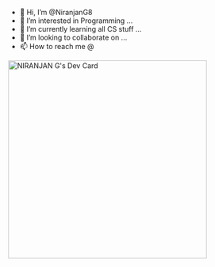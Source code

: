- 👋 Hi, I’m @NiranjanG8
- 👀 I’m interested in Programming ...
- 🌱 I’m currently learning all CS stuff ...
- 💞️ I’m looking to collaborate on ...
- 📫 How to reach me @<a href="https://www.linkedin.com/in/niranjan-g-876b11193/"></a>


<a href="https://app.daily.dev/NiranjanG"><img src="https://api.daily.dev/devcards/6f96802023c94f97a1f608a57fce4343.png?r=oay" width="400" alt="NIRANJAN G's Dev Card"/></a>
<!---
NiranjanG8/NiranjanG8 is a ✨ special ✨ repository because its `README.md` (this file) appears on your GitHub profile.
You can click the Preview link to take a look at your changes.
--->
